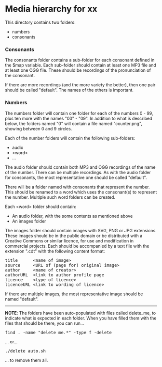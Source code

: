 # Media hierarchy for xx

This directory contains two folders:

* numbers
* consonants

### Consonants

The consonants folder contains a sub-folder for each consonant defined
in the $map variable. Each sub-folder should contain at least one
MP3 file and at least one OGG file. These should be recordings of the
pronunciation of the consonant.

If there are more recordings (and the more variety the better), then
one pair should be called "default". The names of the others is
important.

### Numbers

The numbers folder will contain one folder for each of the numbers
0 - 99, plus ten more with the names "00" - "09". In addition to what
is described below, the folders named "0" will contain a file named
"counter.png", showing between 0 and 9 circles.

Each of the number folders will contain the following sub-folders:

* audio
* &lt;word&gt;
* ...

The audio folder should contain both MP3 and OGG recordings of the
name of the number. There can be multiple recordings. As with the
audio folder for consonants, the most representative one should be
called "default".

There will be a folder named with consonants that represent the
number. This should be renamed to a word which uses the consonant(s)
to represent the number. Multiple such word folders can be created.

Each &lt;word&gt; folder should contain:

* An audio folder, with the some contents as mentioned above
* An images folder

The images folder should contain images with SVG, PNG or JPG
extensions. These images should be in the public domain or be 
distributed with a Creative Commons or similar licence, for use and
modification in commercial projects. Each should be accompanied by a
text file with the extension ".cdt" with the following content format:
<pre>
title      &lt;name of image&gt;  
source     &lt;URL of (page for) original image&gt;  
author     &lt;name of creator&gt;  
authorURL  &lt;link to author profile page  
licence    &lt;type of licence&gt;  
licenceURL &lt;link to wording of licence&gt;  
</pre>

If there are multiple images, the most representative image should be
named "default".

----

**NOTE**: The folders have been auto-populated with files called
delete_me, to indicate what is expected in each folder. When you have
filled them with the files that should be there, you can run... 
<pre>find . -name "delete_me.*" -type f -delete</pre>
... or...
<pre>./delete_auto.sh</pre>
... to remove them all.
